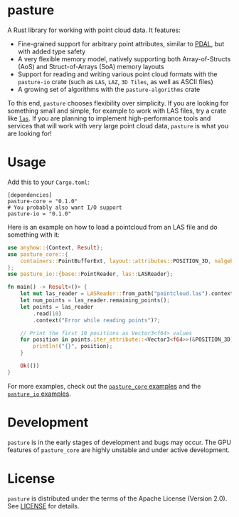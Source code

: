 # pasture

A Rust library for working with point cloud data. It features:
-  Fine-grained support for arbitrary point attributes, similar to [PDAL](https://pdal.io/), but with added type safety
-  A very flexible memory model, natively supporting both Array-of-Structs (AoS) and Struct-of-Arrays (SoA) memory layouts
-  Support for reading and writing various point cloud formats with the `pasture-io` crate (such as `LAS`, `LAZ`, `3D Tiles`, as well as ASCII files)
-  A growing set of algorithms with the `pasture-algorithms` crate

To this end, `pasture` chooses flexibility over simplicity. If you are looking for something small and simple, for example to work with LAS files, try a crate like [`las`](https://crates.io/crates/las). If you are planning to implement high-performance tools and services that will work with very large point cloud data, `pasture` is what you are looking for!

# Usage 

Add this to your `Cargo.toml`:
```
[dependencies]
pasture-core = "0.1.0"
# You probably also want I/O support
pasture-io = "0.1.0"
```

Here is an example on how to load a pointcloud from an LAS file and do something with it:

```Rust
use anyhow::{Context, Result};
use pasture_core::{
    containers::PointBufferExt, layout::attributes::POSITION_3D, nalgebra::Vector3,
};
use pasture_io::{base::PointReader, las::LASReader};

fn main() -> Result<()> {
    let mut las_reader = LASReader::from_path("pointcloud.las").context("Could not open LAS file")?;
    let num_points = las_reader.remaining_points();
    let points = las_reader
        .read(10)
        .context("Error while reading points")?;

    // Print the first 10 positions as Vector3<f64> values
    for position in points.iter_attribute::<Vector3<f64>>(&POSITION_3D).take(10) {
        println!("{}", position);
    }

    Ok(())
}
```

For more examples, check out the [`pasture_core` examples](pasture_core/examples) and the [`pasture_io` examples](pasture_io/examples).

# Development

`pasture` is in the early stages of development and bugs may occur. The GPU features of `pasture_core` are highly unstable and under active development. 

# License

`pasture` is distributed under the terms of the Apache License (Version 2.0). See [LICENSE](LICENSE) for details. 